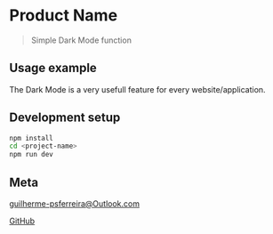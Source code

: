 # Product Name

> Simple Dark Mode function

## Usage example

The Dark Mode is a very usefull feature for every website/application.

## Development setup

```sh
npm install
cd <project-name>
npm run dev
```

## Meta

guilherme-psferreira@Outlook.com

[GitHub](https://github.com/GuiPSF)
